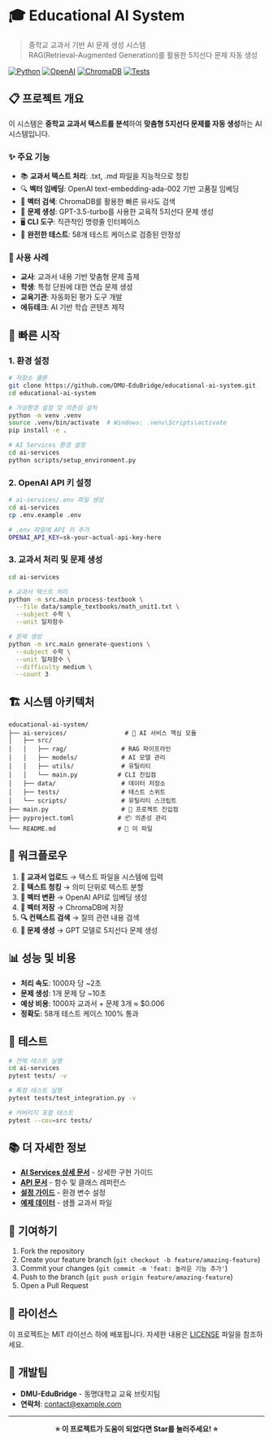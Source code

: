 # 🎓 Educational AI System

> 중학교 교과서 기반 AI 문제 생성 시스템  
> RAG(Retrieval-Augmented Generation)를 활용한 5지선다 문제 자동 생성

[![Python](https://img.shields.io/badge/Python-3.11+-blue.svg)](https://python.org)
[![OpenAI](https://img.shields.io/badge/OpenAI-GPT--3.5-green.svg)](https://openai.com)
[![ChromaDB](https://img.shields.io/badge/ChromaDB-Vector%20DB-orange.svg)](https://chromadb.com)
[![Tests](https://img.shields.io/badge/Tests-58%20passed-brightgreen.svg)](https://pytest.org)

## 📋 프로젝트 개요

이 시스템은 **중학교 교과서 텍스트를 분석**하여 **맞춤형 5지선다 문제를 자동 생성**하는 AI 시스템입니다.

### ✨ 주요 기능

- 📚 **교과서 텍스트 처리**: .txt, .md 파일을 지능적으로 청킹
- 🔍 **벡터 임베딩**: OpenAI text-embedding-ada-002 기반 고품질 임베딩
- 💾 **벡터 검색**: ChromaDB를 활용한 빠른 유사도 검색
- 🧠 **문제 생성**: GPT-3.5-turbo를 사용한 교육적 5지선다 문제 생성
- 🖥️ **CLI 도구**: 직관적인 명령줄 인터페이스
- 🧪 **완전한 테스트**: 58개 테스트 케이스로 검증된 안정성

### 🎯 사용 사례

- **교사**: 교과서 내용 기반 맞춤형 문제 출제
- **학생**: 특정 단원에 대한 연습 문제 생성
- **교육기관**: 자동화된 평가 도구 개발
- **에듀테크**: AI 기반 학습 콘텐츠 제작

## 🚀 빠른 시작

### 1. 환경 설정

```bash
# 저장소 클론
git clone https://github.com/DMU-EduBridge/educational-ai-system.git
cd educational-ai-system

# 가상환경 설정 및 의존성 설치
python -m venv .venv
source .venv/bin/activate  # Windows: .venv\Scripts\activate
pip install -e .

# AI Services 환경 설정
cd ai-services
python scripts/setup_environment.py
```

### 2. OpenAI API 키 설정

```bash
# ai-services/.env 파일 생성
cd ai-services
cp .env.example .env

# .env 파일에 API 키 추가
OPENAI_API_KEY=sk-your-actual-api-key-here
```

### 3. 교과서 처리 및 문제 생성

```bash
cd ai-services

# 교과서 텍스트 처리
python -m src.main process-textbook \
  --file data/sample_textbooks/math_unit1.txt \
  --subject 수학 \
  --unit 일차함수

# 문제 생성
python -m src.main generate-questions \
  --subject 수학 \
  --unit 일차함수 \
  --difficulty medium \
  --count 3
```

## 🏗️ 시스템 아키텍처

```
educational-ai-system/
├── ai-services/                # 🎯 AI 서비스 핵심 모듈
│   ├── src/
│   │   ├── rag/               # RAG 파이프라인
│   │   ├── models/            # AI 모델 관리
│   │   ├── utils/             # 유틸리티
│   │   └── main.py           # CLI 진입점
│   ├── data/                  # 데이터 저장소
│   ├── tests/                 # 테스트 스위트
│   └── scripts/               # 유틸리티 스크립트
├── main.py                    # 📍 프로젝트 진입점
├── pyproject.toml            # 📦 의존성 관리
└── README.md                 # 📖 이 파일
```

## 🔄 워크플로우

1. **📝 교과서 업로드** → 텍스트 파일을 시스템에 입력
2. **🔪 텍스트 청킹** → 의미 단위로 텍스트 분할
3. **🧮 벡터 변환** → OpenAI API로 임베딩 생성
4. **💾 벡터 저장** → ChromaDB에 저장
5. **🔍 컨텍스트 검색** → 질의 관련 내용 검색
6. **🧠 문제 생성** → GPT 모델로 5지선다 문제 생성

## 📊 성능 및 비용

- **처리 속도**: 1000자 당 ~2초
- **문제 생성**: 1개 문제 당 ~10초
- **예상 비용**: 1000자 교과서 + 문제 3개 ≈ $0.006
- **정확도**: 58개 테스트 케이스 100% 통과

## 🧪 테스트

```bash
# 전체 테스트 실행
cd ai-services
pytest tests/ -v

# 특정 테스트 실행
pytest tests/test_integration.py -v

# 커버리지 포함 테스트
pytest --cov=src tests/
```

## 📚 더 자세한 정보

- **[AI Services 상세 문서](ai-services/README.md)** - 상세한 구현 가이드
- **[API 문서](ai-services/docs/)** - 함수 및 클래스 레퍼런스
- **[설정 가이드](ai-services/.env.example)** - 환경 변수 설정
- **[예제 데이터](ai-services/data/sample_textbooks/)** - 샘플 교과서 파일

## 🤝 기여하기

1. Fork the repository
2. Create your feature branch (`git checkout -b feature/amazing-feature`)
3. Commit your changes (`git commit -m 'feat: 놀라운 기능 추가'`)
4. Push to the branch (`git push origin feature/amazing-feature`)
5. Open a Pull Request

## 📄 라이선스

이 프로젝트는 MIT 라이선스 하에 배포됩니다. 자세한 내용은 [LICENSE](LICENSE) 파일을 참조하세요.

## 👥 개발팀

- **DMU-EduBridge** - 동명대학교 교육 브릿지팀
- **연락처**: contact@example.com

---

<div align="center">

**⭐ 이 프로젝트가 도움이 되었다면 Star를 눌러주세요! ⭐**

</div>
